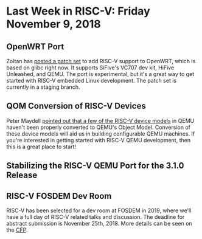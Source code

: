 # Last Week in RISC-V: Friday November  9, 2018

## OpenWRT Port

Zoltan has [posted a patch
set](http://lists.infradead.org/pipermail/openwrt-devel/2018-November/014501.html)
to add RISC-V support to OpenWRT, which is based on glibc right now.  It
supports SiFive's VC707 dev kit, HiFive Unleashed, and QEMU.  The port
is experimental, but it's a great way to get started with RISC-V
embedded Linux development.  The patch set is currently in a staging
branch.

## QOM Conversion of RISC-V Devices

Peter Maydell [pointed out that a few of the RISC-V device
models](http://lists.nongnu.org/archive/html/qemu-devel/2018-11/msg01089.html)
in QEMU haven't been properly converted to QEMU's Object Model.
Conversion of these device models will aid us in building configurable
QEMU machines.  If you're interested in getting started with RISC-V QEMU
development, then this is a great place to start!

## Stabilizing the RISC-V QEMU Port for the 3.1.0 Release

## RISC-V FOSDEM Dev Room

RISC-V has been selected for a dev room at FOSDEM in 2019, where we'll
have a full day of RISC-V related talks and discussion.  The deadline
for abstract submission is November 25th, 2018.  More details can be
seen on the
[CFP](https://github.com/riscv/riscv-wiki/wiki/FOSDEM-2019-RISC-V-Devroom).
